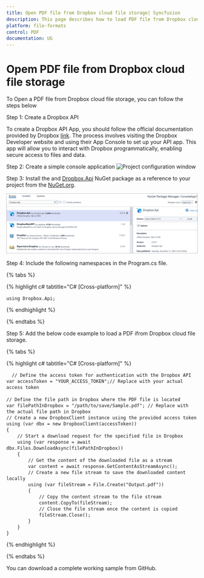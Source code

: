 ```yaml
---
title: Open PDF file from Dropbox cloud file storage| Syncfusion
description: This page describes how to load PDF file from Dropbox cloud file storage in C#  using Syncfusion .NET PDF library.
platform: file-formats
control: PDF
documentation: UG
---
```

# Opem PDF file from Dropbox cloud file storage

To Open a PDF file from Dropbox cloud file storage, you can follow the steps below

Step 1: Create a Dropbox API


To create a Dropbox API App, you should follow the official documentation provided by Dropbox [link](https://www.dropbox.com/developers/documentation/dotnet#tutorial). The process involves visiting the Dropbox Developer website and using their App Console to set up your API app. This app will allow you to interact with Dropbox programmatically, enabling secure access to files and data.



Step 2: Create a simple console application
![Project configuration window](Save-PDF-Images/Console-Application.png)

Step 3: Install the and [Dropbox.Api](https://www.nuget.org/packages/Dropbox.Api) NuGet package as a reference to your project from the [NuGet.org](https://www.nuget.org/).

![NuGet package installation](Open-PDF-Images/Dropbox.Api-nuget.png)

Step 4: Include the following namespaces in the Program.cs file.

{% tabs %}

{% highlight c# tabtitle="C# [Cross-platform]" %}

    using Dropbox.Api;

{% endhighlight %}

{% endtabs %}


Step 5: Add the below code example to load a PDF ifrom Dropbox cloud file storage.

{% tabs %}

{% highlight c# tabtitle="C# [Cross-platform]" %}

      // Define the access token for authentication with the Dropbox API
    var accessToken = "YOUR_ACCESS_TOKEN";// Replace with your actual access token
    
    // Define the file path in Dropbox where the PDF file is located
    var filePathInDropbox = "/path/to/save/Sample.pdf"; // Replace with the actual file path in Dropbox
    // Create a new DropboxClient instance using the provided access token
    using (var dbx = new DropboxClient(accessToken))
    {
        // Start a download request for the specified file in Dropbox
        using (var response = await dbx.Files.DownloadAsync(filePathInDropbox))
        {
            // Get the content of the downloaded file as a stream
            var content = await response.GetContentAsStreamAsync();
            // Create a new file stream to save the downloaded content locally
            using (var fileStream = File.Create("Output.pdf"))
            {
                // Copy the content stream to the file stream
                content.CopyTo(fileStream);
                // Close the file stream once the content is copied
                fileStream.Close();
            }
        }
    }

{% endhighlight %}

{% endtabs %}

You can download a complete working sample from GitHub.
